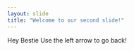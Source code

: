 ```yaml
---
layout: slide
title: "Welcome to our second slide!"
---
```

Hey Bestie
Use the left arrow to go back!